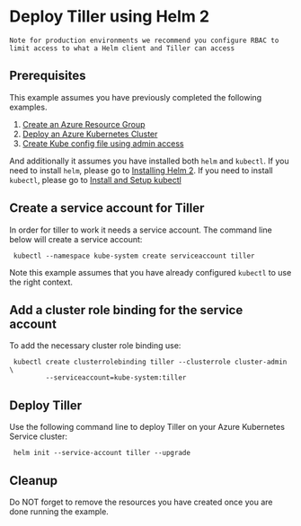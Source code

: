 
# Deploy Tiller using Helm 2

```text
Note for production environments we recommend you configure RBAC to
limit access to what a Helm client and Tiller can access
```

## Prerequisites

This example assumes you have previously completed the following examples.

1. [Create an Azure Resource Group](../../group/create/)
1. [Deploy an Azure Kubernetes Cluster](../create/)
1. [Create Kube config file using admin access](../create-kube-config/)

And additionally it assumes you have installed both `helm` and `kubectl`. If you
need to install `helm`, please go to [Installing Helm 2](https://v2.helm.sh/docs/using_helm/#installing-helm).
If you need to install `kubectl`, please go to [Install and Setup kubectl](https://kubernetes.io/docs/tasks/tools/install-kubectl/)

## Create a service account for Tiller

<!-- workflow.include(../create-kube-config/README.md) -->

In order for tiller to work it needs a service account. The command line below
will create a service account:

```shell
 kubectl --namespace kube-system create serviceaccount tiller
```

Note this example assumes that you have already configured `kubectl` to use the
right context.

## Add a cluster role binding for the service account

To add the necessary cluster role binding use:

```shell
 kubectl create clusterrolebinding tiller --clusterrole cluster-admin \
         --serviceaccount=kube-system:tiller
```

## Deploy Tiller

Use the following command line to deploy Tiller on your Azure Kubernetes Service
cluster:

```shell
 helm init --service-account tiller --upgrade
```

## Cleanup

Do NOT forget to remove the resources you have created once you are done running
the example.

